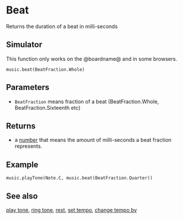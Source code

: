 # Beat

Returns the duration of a beat in milli-seconds

## Simulator

This function only works on the @boardname@ and in some browsers.

```sig
music.beat(BeatFraction.Whole)
```

## Parameters

* `BeatFraction` means fraction of a beat (BeatFraction.Whole, BeatFraction.Sixteenth etc) 

## Returns

* a [number](/types/number) that means the amount of milli-seconds a beat fraction represents.

## Example

```blocks
music.playTone(Note.C, music.beat(BeatFraction.Quarter))
```

## See also

[play tone](/reference/music/play-tone), [ring tone](/reference/music/ring-tone), [rest](/reference/music/rest), [set tempo](/reference/music/set-tempo), [change tempo by](/reference/music/change-tempo-by)